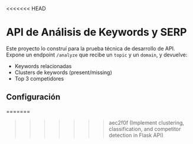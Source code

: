 <<<<<<< HEAD
# API de Análisis de Keywords y SERP

Este proyecto lo construí para la prueba técnica de desarrollo de API.  
Expone un endpoint `/analyze` que recibe un `topic` y un `domain`, y devuelve:

- Keywords relacionadas
- Clusters de keywords (present/missing)
- Top 3 competidores

## Configuración


=======
>>>>>>> aec2f0f (Implement clustering, classification, and competitor detection in Flask API)
